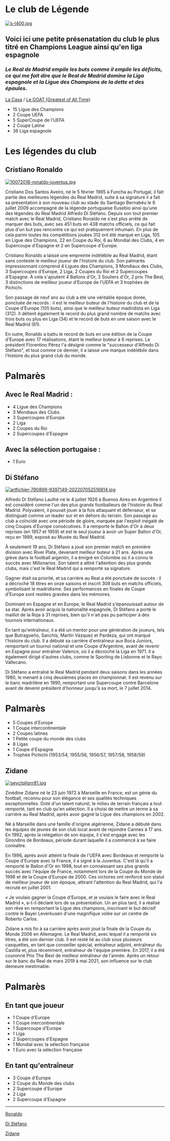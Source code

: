 # 
# Le club de Légende
[![s-l400.jpg](https://i.postimg.cc/zffRcfDk/s-l400.jpg)](https://postimg.cc/K1dzKxMK)
## Voici ici une petite présenatation du club le plus titré en Champions League ainsi qu'en liga espagnole

### *Le  Real de Madrid empile les buts comme il empile les déficits, ce qui me fait dire que le Real de Madrid domine la Liga espagnole et la Ligue des Champions de la dette et des épaules.*
[La Casa](https://fr.wikipedia.org/wiki/Real_Madrid_Club_de_F%C3%BAtbol) / [Le GOAT (Greatest of All Time)](https://www.si.com/soccer/2016/05/28/video-cristiano-ronaldo-yells-si-champions-league-final)

- 15 Ligue des Champions
- 2 Coupe UEFA
- 5 SuperCoupe de l'UEFA
- 2 Coupe Latine
- 36 Liga espagnole
# Les légendes du club
## Cristiano Ronaldo
[![10072018-ronaldo-juventus.jpg](https://i.postimg.cc/qvYrpKRD/10072018-ronaldo-juventus.jpg)](https://postimg.cc/RWcyRNww)

Cristiano Dos Santos Aveiro, né le 5 février 1985 à Funcha au Portugal, il fait partie des meilleures légendes du Real Madrid, suite à sa signature il a fait sa présentation à son nouveau club au stade du Santiago Bernabéu le 6 juillet 2009 accompagné de la légende portuguaise Eusebio ainsi qu'une des légendes du Real Madrid Alfredo Di Stéfano. Depuis son tout premier match avec le Real Madrid, Cristiano Ronaldo ne s'est plus arrêté de marquer des buts, avec ses 451 buts en 438 matchs officiels, ce qui fait plus d'un but pas rencontre ce qui est pratiquement inhumain. En plus de cela parmi toutes les compétitions jouées 312 ont été marqué en Liga, 105 en Ligue des Champions, 22 en Coupe du Roi, 6 au Mondial des Clubs, 4 en Supercoupe d'Espagne et 2 en Supercoupe d'Europe.

Cristiano Ronaldo a laissé une empreinte indélébile au Real Madrid, étant sans conteste le meilleur joueur de l'histoire du club. Son palmarès impressionnant comprend 4 Ligues des Champions, 3 Mondiaux des Clubs, 3 Supercoupes d'Europe, 2 Liga, 2 Coupes du Roi et 2 Supercoupes d'Espagne. À cela s'ajoutent 4 Ballons d'Or, 3 Souliers d'Or, 2 prix The Best, 3 distinctions de meilleur joueur d'Europe de l'UEFA et 3 trophées de Pichichi.

Son passage de neuf ans au club a été une véritable époque dorée, ponctuée de records : il est le meilleur buteur de l'histoire du club et de la Coupe d'Europe (105 buts), ainsi que le meilleur buteur madridista en Liga (312). Il détient également le record du plus grand nombre de matchs avec trois buts ou plus en Liga (34) et le record de buts en une saison avec le Real Madrid (61).

En outre, Ronaldo a battu le record de buts en une édition de la Coupe d'Europe avec 17 réalisations, étant le meilleur buteur à 6 reprises. Le président Florentino Pérez l'a désigné comme le "successeur d'Alfredo Di Stéfano", et tout comme ce dernier, il a laissé une marque indélébile dans l'histoire du plus grand club du monde.
# Palmarès 
## Avec le Real Madrid : 
- 4 Ligue des Champions
- 3 Mondiaux des Clubs
- 3 Supercoupes d'Europe
- 2 Liga
- 2 Coupes du Roi
- 2 Supercoupes d'Espagne
## Avec la sélection portugaise : 
- 1 Euro 
## Di Stéfano
[![artfichier-790899-9397149-202207052516814.jpg](https://i.postimg.cc/7PMqSbsb/artfichier-790899-9397149-202207052516814.jpg)](https://postimg.cc/bdrXhYjj)

Alfredo Di Stéfano Laulhé né le 4 juillet 1926 à Buenos Aires en Argentine il est considéré comme l'un des plus grands footballeurs de l'histoire du Real Madrid. Polyvalent, il pouvait jouer à la fois attaquant et défenseur, et se distinguait comme un leader sur et en dehors du terrain. Son passage au club a coïncidé avec une période de gloire, marquée par l'exploit inégalé de cinq Coupes d'Europe consécutives. Il a remporté le Ballon d'Or à deux reprises (en 1957 et 1959) et est le seul joueur à avoir un Super Ballon d'Or, reçu en 1989, exposé au Musée du Real Madrid.

À seulement 19 ans, Di Stéfano a joué son premier match en première division avec River Plate, devenant meilleur buteur à 21 ans. Après une grève dans le football argentin, il a émigré en Colombie où il a connu le succès avec Millonarios. Son talent a attiré l'attention des plus grands clubs, mais c'est le Real Madrid qui a remporté sa signature.

Gagner était sa priorité, et sa carrière au Real a été ponctuée de succès : il a décroché 18 titres en onze saisons et inscrit 308 buts en matchs officiels, symbolisant le madridisme. Ses performances en finales de Coupe d'Europe sont restées gravées dans les mémoires.

Dominant en Espagne et en Europe, le Real Madrid s'épanouissait autour de sa star. Après avoir acquis la nationalité espagnole, Di Stéfano a porté le maillot de la Roja à 31 reprises, bien qu'il n'ait pas pu participer à des tournois internationaux.

En tant qu'entraîneur, il a été un mentor pour une génération de joueurs, tels que Butragueño, Sanchís, Martín Vázquez et Pardeza, qui ont marqué l'histoire du club. Il a débuté sa carrière d'entraîneur aux Boca Juniors, remportant un tournoi national et une Coupe d'Argentine, avant de revenir en Espagne pour entraîner Valence, où il a décroché la Liga en 1971. Il a également dirigé d'autres clubs, comme le Sporting de Lisbonne et le Rayo Vallecano.

Di Stéfano a entraîné le Real Madrid pendant deux saisons dans les années 1980, le menant à cinq deuxièmes places en championnat. Il est revenu sur le banc madrilène en 1990, remportant une Supercoupe contre Barcelone avant de devenir président d'honneur jusqu'à sa mort, le 7 juillet 2014.
# Palmarès
- 5 Coupes d'Europe
- 1 Coupe intercontinentale
- 2 Coupes latines
- 1 Petite coupe du monde des clubs
- 8 Ligas
- 1 Coupe d'Espagne
- Trophée Pichichi (1953/54, 1955/56, 1956/57, 1957/58, 1958/59)
## Zidane
[![geyctqllgnr81.jpg](https://i.postimg.cc/bJ1pCvqC/geyctqllgnr81.jpg)](https://postimg.cc/XGNRX4Gd) 

Zinédine Zidane né le 23 juin 1972 à Marseille en France, est un génie du football, reconnu pour son élégance et ses qualités techniques exceptionnelles. Doté d'un talent naturel, le milieu de terrain français a tout remporté, tant en club qu'en sélection. Il a choisi de mettre un terme à sa carrière au Real Madrid, après avoir gagné la Ligue des champions en 2002.

Né à Marseille dans une famille d'origine algérienne, Zidane a débuté dans les équipes de jeunes de son club local avant de rejoindre Cannes à 17 ans. En 1992, après la relégation de son équipe, il s'est engagé avec les Girondins de Bordeaux, période durant laquelle il a commencé à se faire connaître.

En 1996, après avoir atteint la finale de l'UEFA avec Bordeaux et remporté la Coupe d'Europe avec la France, il a signé à la Juventus. C'est là qu'il a remporté le Ballon d'Or en 1998, tout en connaissant ses plus grands succès avec l'équipe de France, notamment lors de la Coupe du Monde de 1998 et de la Coupe d'Europe de 2000. Ces victoires ont renforcé son statut de meilleur joueur de son époque, attirant l'attention du Real Madrid, qui l'a recruté en juillet 2001.

« Je voulais gagner la Coupe d'Europe, et je voulais le faire avec le Real Madrid », a-t-il déclaré lors de sa présentation. Un an plus tard, il a réalisé son rêve en remportant la Ligue des champions, inscrivant le but décisif contre le Bayer Leverkusen d'une magnifique volée sur un centre de Roberto Carlos.

Zidane a mis fin à sa carrière après avoir joué la finale de la Coupe du Monde 2006 en Allemagne. Le Real Madrid, avec lequel il a remporté six titres, a été son dernier club. Il est resté lié au club sous plusieurs casquettes, en tant que conseiller spécial, entraîneur adjoint, entraîneur du Castilla et, plus récemment, entraîneur de l'équipe première. En 2017, il a été couronné Prix The Best de meilleur entraîneur de l'année. Après un retour sur le banc du Real de mars 2019 à mai 2021, son influence sur le club demeure inestimable.

# Palmarès
## En tant que joueur
- 1 Coupe d'Europe
- 1 Coupe inercontinentale
- 1 Supercoupe d'Europe
- 1 Liga
- 2 Supercoupes d'Espagne
- 1 Mondial avec la sélection française
- 1 Euro avec la sélection française
## En tant qu'entraîneur
- 3 Coupe d'Europe
- 2 Coupe du Monde des clubs
- 2 Supercoupe d'Europe
- 2 Liga
- 2 Supercoupe d'Espagne

------------------------

[Ronaldo](https://www.realmadrid.com/fr-FR/le-club/histoire/legendes-football/cristiano-ronaldo-dos-santos-aveiro)

[Di Stéfano](https://www.realmadrid.com/fr-FR/le-club/histoire/legendes-football/alfredo-di-stefano-laulhe)

[Zidane](https://www.realmadrid.com/fr-FR/le-club/histoire/legendes-football/zinedine-zidane)


